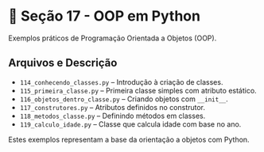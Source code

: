 
# 🧱 Seção 17 - OOP em Python

Exemplos práticos de Programação Orientada a Objetos (OOP).

## Arquivos e Descrição

- `114_conhecendo_classes.py` – Introdução à criação de classes.
- `115_primeira_classe.py` – Primeira classe simples com atributo estático.
- `116_objetos_dentro_classe.py` – Criando objetos com `__init__`.
- `117_construtores.py` – Atributos definidos no construtor.
- `118_metodos_classe.py` – Definindo métodos em classes.
- `119_calculo_idade.py` – Classe que calcula idade com base no ano.

Estes exemplos representam a base da orientação a objetos com Python.
